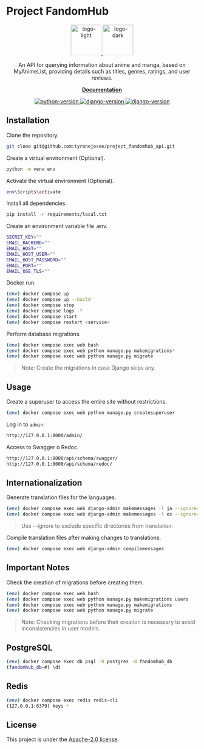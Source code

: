 # Project FandomHub

<p align="center">
  <a href="https://github.com/tyronejosee/project_new_store#gh-light-mode-only" target="_blank">
    <img src="./static/img/logo_light.svg" alt="logo-light" width="80">
  </a>
  <a href="https://github.com/tyronejosee/project_new_store#gh-dark-mode-only" target="_blank">
    <img src="./static/img/logo_dark.svg" alt="logo-dark" width="80">
  </a>
</p>
<p align="center">
An API for querying information about anime and manga, based on MyAnimeList, providing details such as titles, genres, ratings, and user reviews.
<p>
<p align="center">
  <a href="#"><strong>Documentation</strong></a>
</p>
<p align="center">
  <a href="https://www.python.org/">
  <img src="https://img.shields.io/badge/python-3.11.8-blue" alt="python-version">
  </a>
  <a href="https://www.djangoproject.com/">
  <img src="https://img.shields.io/badge/django-5.0.1-green" alt="django-version">
  </a>
  <a href="https://www.django-rest-framework.org/">
  <img src="https://img.shields.io/badge/drf-3.14.0-red" alt="django-version">
  </a>
</p>

## Installation

Clone the repository.

```bash
git clone git@github.com:tyronejosee/project_fandomhub_api.git
```

Create a virtual environment (Optional).

```bash
python -m venv env
```

Activate the virtual environment (Optional).

```bash
env\Scripts\activate
```

Install all dependencies.

```bash
pip install -r requirements/local.txt
```

Create an environment variable file .env.

```bash
SECRET_KEY=""
EMAIL_BACKEND=""
EMAIL_HOST=""
EMAIL_HOST_USER=""
EMAIL_HOST_PASSWORD=""
EMAIL_PORT=""
EMAIL_USE_TLS=""
```

Docker run.

```bash
(env) docker compose up
(env) docker compose up --build
(env) docker compose stop
(env) docker compose logs -f
(env) docker compose start
(env) docker compose restart <service>
```

Perform database migrations.

```bash
(env) docker compose exec web bash
(env) docker compose exec web python manage.py makemigrations*
(env) docker compose exec web python manage.py migrate
```

> Note: Create the migrations in case Django skips any.

## Usage

Create a superuser to access the entire site without restrictions.

```bash
(env) docker compose exec web python manage.py createsuperuser
```

Log in to `admin`:

```bash
http://127.0.0.1:8000/admin/
```

Access to Swagger o Redoc.

```bash
http://127.0.0.1:8000/api/schema/swagger/
http://127.0.0.1:8000/api/schema/redoc/
```

## Internationalization

Generate translation files for the languages.

```bash
(env) docker compose exec web django-admin makemessages -l ja --ignore=env/*
(env) docker compose exec web django-admin makemessages -l es --ignore=env/*
```

> Use --ignore to exclude specific directories from translation.

Compile translation files after making changes to translations.

```bash
(env) docker compose exec web django-admin compilemessages
```

## Important Notes

Check the creation of migrations before creating them.

```bash
(env) docker compose exec web bash
(env) docker compose exec web python manage.py makemigrations users
(env) docker compose exec web python manage.py makemigrations
(env) docker compose exec web python manage.py migrate
```

> Note: Checking migrations before their creation is necessary to avoid inconsistencies in user models.

## PostgreSQL

```bash
(env) docker compose exec db psql -U postgres -d fandomhub_db
(fandomhub_db=#) \dt
```

## Redis

```bash
(env) docker compose exec redis redis-cli
(127.0.0.1:6379) keys *
```

## License

This project is under the [Apache-2.0 license](https://github.com/tyronejosee/project_fandomhub_api/blob/main/LICENSE).
